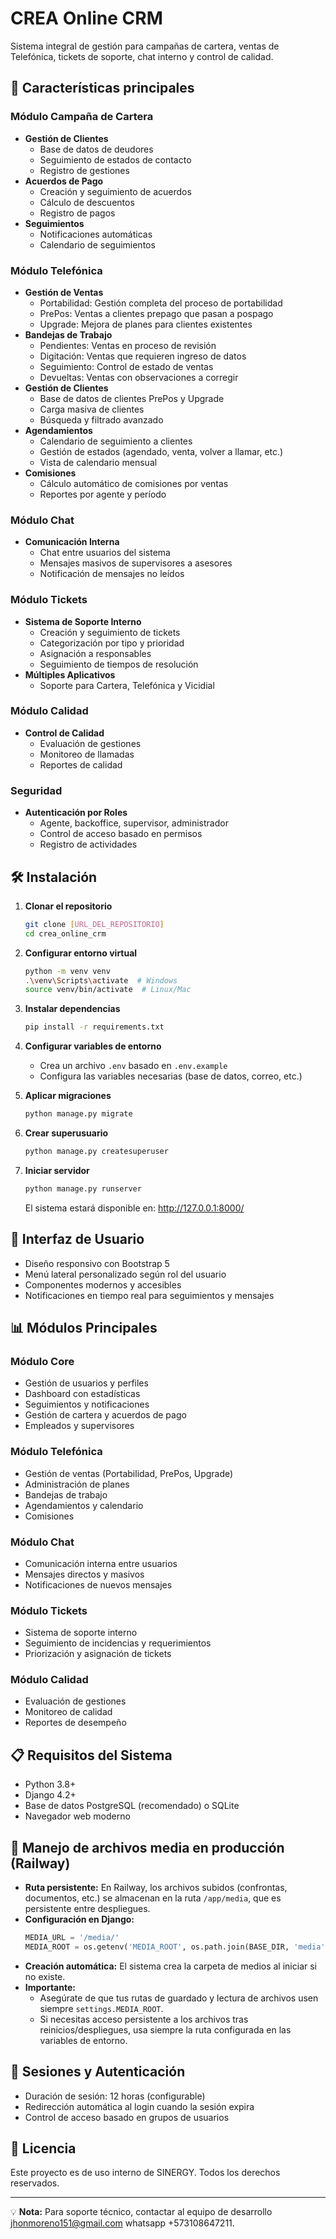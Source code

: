 # CREA Online CRM

Sistema integral de gestión para campañas de cartera, ventas de Telefónica, tickets de soporte, chat interno y control de calidad.

## 🚀 Características principales

### Módulo Campaña de Cartera
- **Gestión de Clientes**
  - Base de datos de deudores
  - Seguimiento de estados de contacto
  - Registro de gestiones
- **Acuerdos de Pago**
  - Creación y seguimiento de acuerdos
  - Cálculo de descuentos
  - Registro de pagos
- **Seguimientos**
  - Notificaciones automáticas
  - Calendario de seguimientos

### Módulo Telefónica
- **Gestión de Ventas**
  - Portabilidad: Gestión completa del proceso de portabilidad
  - PrePos: Ventas a clientes prepago que pasan a pospago
  - Upgrade: Mejora de planes para clientes existentes
- **Bandejas de Trabajo**
  - Pendientes: Ventas en proceso de revisión
  - Digitación: Ventas que requieren ingreso de datos
  - Seguimiento: Control de estado de ventas
  - Devueltas: Ventas con observaciones a corregir
- **Gestión de Clientes**
  - Base de datos de clientes PrePos y Upgrade
  - Carga masiva de clientes
  - Búsqueda y filtrado avanzado
- **Agendamientos**
  - Calendario de seguimiento a clientes
  - Gestión de estados (agendado, venta, volver a llamar, etc.)
  - Vista de calendario mensual
- **Comisiones**
  - Cálculo automático de comisiones por ventas
  - Reportes por agente y período

### Módulo Chat
- **Comunicación Interna**
  - Chat entre usuarios del sistema
  - Mensajes masivos de supervisores a asesores
  - Notificación de mensajes no leídos

### Módulo Tickets
- **Sistema de Soporte Interno**
  - Creación y seguimiento de tickets
  - Categorización por tipo y prioridad
  - Asignación a responsables
  - Seguimiento de tiempos de resolución
- **Múltiples Aplicativos**
  - Soporte para Cartera, Telefónica y Vicidial

### Módulo Calidad
- **Control de Calidad**
  - Evaluación de gestiones
  - Monitoreo de llamadas
  - Reportes de calidad

### Seguridad
- **Autenticación por Roles**
  - Agente, backoffice, supervisor, administrador
  - Control de acceso basado en permisos
  - Registro de actividades

## 🛠️ Instalación

1. **Clonar el repositorio**
   ```bash
   git clone [URL_DEL_REPOSITORIO]
   cd crea_online_crm
   ```

2. **Configurar entorno virtual**
   ```bash
   python -m venv venv
   .\venv\Scripts\activate  # Windows
   source venv/bin/activate  # Linux/Mac
   ```

3. **Instalar dependencias**
   ```bash
   pip install -r requirements.txt
   ```

4. **Configurar variables de entorno**
   - Crea un archivo `.env` basado en `.env.example`
   - Configura las variables necesarias (base de datos, correo, etc.)

5. **Aplicar migraciones**
   ```bash
   python manage.py migrate
   ```

6. **Crear superusuario**
   ```bash
   python manage.py createsuperuser
   ```

7. **Iniciar servidor**
   ```bash
   python manage.py runserver
   ```
   
   El sistema estará disponible en: http://127.0.0.1:8000/

## 🎨 Interfaz de Usuario

- Diseño responsivo con Bootstrap 5
- Menú lateral personalizado según rol del usuario
- Componentes modernos y accesibles
- Notificaciones en tiempo real para seguimientos y mensajes

## 📊 Módulos Principales

### Módulo Core
- Gestión de usuarios y perfiles
- Dashboard con estadísticas
- Seguimientos y notificaciones
- Gestión de cartera y acuerdos de pago
- Empleados y supervisores

### Módulo Telefónica
- Gestión de ventas (Portabilidad, PrePos, Upgrade)
- Administración de planes
- Bandejas de trabajo
- Agendamientos y calendario
- Comisiones

### Módulo Chat
- Comunicación interna entre usuarios
- Mensajes directos y masivos
- Notificaciones de nuevos mensajes

### Módulo Tickets
- Sistema de soporte interno
- Seguimiento de incidencias y requerimientos
- Priorización y asignación de tickets

### Módulo Calidad
- Evaluación de gestiones
- Monitoreo de calidad
- Reportes de desempeño

## 📋 Requisitos del Sistema

- Python 3.8+
- Django 4.2+
- Base de datos PostgreSQL (recomendado) o SQLite
- Navegador web moderno

## 📂 Manejo de archivos media en producción (Railway)

- **Ruta persistente:** En Railway, los archivos subidos (confrontas, documentos, etc.) se almacenan en la ruta `/app/media`, que es persistente entre despliegues.
- **Configuración en Django:**
  ```python
  MEDIA_URL = '/media/'
  MEDIA_ROOT = os.getenv('MEDIA_ROOT', os.path.join(BASE_DIR, 'media'))
  ```
- **Creación automática:** El sistema crea la carpeta de medios al iniciar si no existe.
- **Importante:**
  - Asegúrate de que tus rutas de guardado y lectura de archivos usen siempre `settings.MEDIA_ROOT`.
  - Si necesitas acceso persistente a los archivos tras reinicios/despliegues, usa siempre la ruta configurada en las variables de entorno.

## 🔄 Sesiones y Autenticación

- Duración de sesión: 12 horas (configurable)
- Redirección automática al login cuando la sesión expira
- Control de acceso basado en grupos de usuarios

## 📝 Licencia

Este proyecto es de uso interno de SINERGY. Todos los derechos reservados.

---

💡 **Nota:** Para soporte técnico, contactar al equipo de desarrollo jhonmoreno151@gmail.com whatsapp +573108647211.
